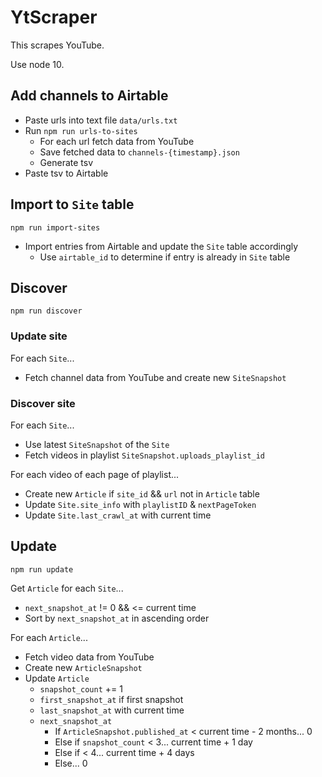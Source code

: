 # YtScraper

This scrapes YouTube.

Use node 10.

## Add channels to Airtable
- Paste urls into text file `data/urls.txt`
- Run `npm run urls-to-sites`
  - For each url fetch data from YouTube
  - Save fetched data to `channels-{timestamp}.json`
  - Generate tsv
- Paste tsv to Airtable

## Import to `Site` table
`npm run import-sites`

- Import entries from Airtable and update the `Site` table accordingly
  - Use `airtable_id` to determine if entry is already in `Site` table

## Discover
`npm run discover`

### Update site
For each `Site`...
- Fetch channel data from YouTube and create new `SiteSnapshot`

### Discover site
For each `Site`...
- Use latest `SiteSnapshot` of the `Site`
- Fetch videos in playlist `SiteSnapshot.uploads_playlist_id`

For each video of each page of playlist...
- Create new `Article` if `site_id` && `url` not in `Article` table
- Update `Site.site_info` with `playlistID` & `nextPageToken`
- Update `Site.last_crawl_at` with current time

## Update
`npm run update`

Get `Article` for each `Site`...
- `next_snapshot_at` != 0 && <= current time
- Sort by `next_snapshot_at` in ascending order

For each `Article`...
- Fetch video data from YouTube
- Create new `ArticleSnapshot`
- Update `Article`
  - `snapshot_count` += 1
  - `first_snapshot_at` if first snapshot
  - `last_snapshot_at` with current time
  - `next_snapshot_at`
    - If `ArticleSnapshot.published_at` < current time - 2 months... 0
    - Else if `snapshot_count` < 3... current time + 1 day
    - Else if < 4... current time + 4 days
    - Else... 0
